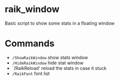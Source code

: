 # raik_window
Basic script to show some stats in a floating window

# Commands
* `/ShowRaikWindow` show stats window
* `/HideRaikWindow` hide stat window
* `/RaikReload' reload the stats in case it stuck
* `/RaikFont` font list

